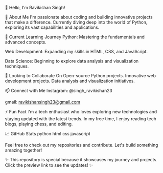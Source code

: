 👋 Hello, I'm Ravikishan Singh!

👀 About Me
I'm passionate about coding and building innovative projects that make a difference.
Currently diving deep into the world of Python, exploring its vast capabilities and applications.

🌱 Current Learning Journey
Python: Mastering the fundamentals and advanced concepts.

Web Development: Expanding my skills in HTML, CSS, and JavaScript.

Data Science: Beginning to explore data analysis and visualization techniques.

💞️ Looking to Collaborate On
Open-source Python projects.
Innovative web development projects.
Data analysis and visualization initiatives.

📫 Connect with Me
Instagram: @singh_ravikishan23

gmail: ravikishansingh23@gmail.com

⚡ Fun Fact
I'm a tech enthusiast who loves exploring new technologies and staying updated with the latest trends.
In my free time, I enjoy reading tech blogs, playing chess, and editing.

📈 GitHub Stats
python 
html 
css 
javascript

Feel free to check out my repositories and contribute. Let's build something amazing together!

✨ This repository is special because it showcases my journey and projects. Click the preview link to see the updates! ✨
